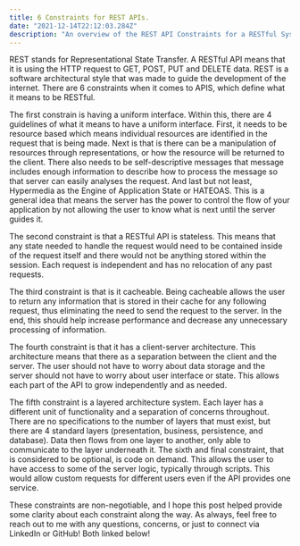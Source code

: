 ```yaml
---
title: 6 Constraints for REST APIs.
date: "2021-12-14T22:12:03.284Z"
description: "An overview of the REST API Constraints for a RESTful System"
---
```



REST stands for Representational State Transfer. A RESTful API means that it is using the HTTP request to GET, POST, PUT and DELETE data. REST is a software architectural style that was made to guide the development of the internet. 
There are 6 constraints when it comes to APIS, which define what it means to be RESTful.


The first constrain is having a uniform interface. Within this, there are 4 guidelines of what it means to have a uniform interface. First, it needs to be resource based which means individual resources are identified in the request that is being made. Next is that is there can be a manipulation of resources through representations, or how the resource will be returned to the client. There also needs to be self-descriptive messages that message includes enough information to describe how to process the message so that server can easily analyses the request. And last but not least, Hypermedia as the Engine of Application State or HATEOAS. This is a general idea that means the server has the power to control the flow of your application by not allowing the user to know what is next until the server guides it. 


The second constraint is that a RESTful API is stateless. This means that any state needed to handle the request would need to be contained inside of the request itself and there would not be anything stored within the session.  Each request is independent and has no relocation of any past requests. 


The third constraint is that is it cacheable. Being cacheable allows the user to return any information that is stored in their cache for any following request, thus eliminating the need to send the request to the server.  In the end, this should help increase performance and decrease any unnecessary processing of information. 


The fourth constraint is that it has a client-server architecture. This architecture means that there as a separation between the client and the server. The user should not have to worry about data storage and the server should not have to worry about user interface or state.  This allows each part of the API to grow independently and as needed. 


The fifth constraint is a layered architecture system. Each layer has a different unit of functionality and a separation of concerns throughout. There are no specifications to the number of layers that must exist, but there are 4 standard layers (presentation, business, persistence, and database). Data then flows from one layer to another, only able to communicate to the layer underneath it.
The sixth and final constraint, that is considered to be optional, is code on demand. This allows the user to have access to some of the server logic, typically through scripts. This would allow custom requests for different users even if the API provides one service.  


These constraints are non-negotiable, and I hope this post helped provide some clarity about each constraint along the way. As always, feel free to reach out to me with any questions, concerns, or just to connect via LinkedIn or GitHub! Both linked below! 
